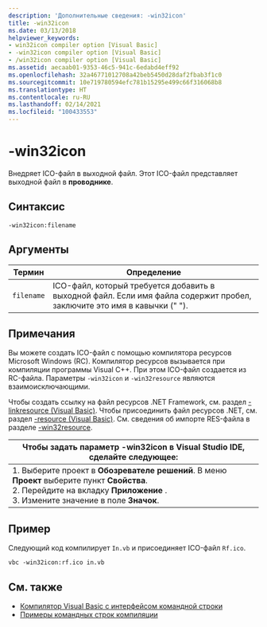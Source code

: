 ```yaml
---
description: 'Дополнительные сведения: -win32icon'
title: -win32icon
ms.date: 03/13/2018
helpviewer_keywords:
- win32icon compiler option [Visual Basic]
- -win32icon compiler option [Visual Basic]
- /win32icon compiler option [Visual Basic]
ms.assetid: aecaab01-9353-46c5-941c-6edabd4eff92
ms.openlocfilehash: 32a46771012708a42beb5450d28daf2fbab3f1c0
ms.sourcegitcommit: 10e719780594efc781b15295e499c66f316068b8
ms.translationtype: HT
ms.contentlocale: ru-RU
ms.lasthandoff: 02/14/2021
ms.locfileid: "100433553"
---
```

# <a name="-win32icon"></a>-win32icon

Внедряет ICO-файл в выходной файл. Этот ICO-файл представляет выходной файл в **проводнике**.  
  
## <a name="syntax"></a>Синтаксис  
  
```console  
-win32icon:filename  
```  
  
## <a name="arguments"></a>Аргументы  
  
|Термин|Определение|  
|---|---|  
|`filename`|ICO-файл, который требуется добавить в выходной файл. Если имя файла содержит пробел, заключите это имя в кавычки (" ").|  
  
## <a name="remarks"></a>Примечания  

 Вы можете создать ICO-файл с помощью компилятора ресурсов Microsoft Windows (RC). Компилятор ресурсов вызывается при компиляции программы Visual C++. При этом ICO-файл создается из RC-файла. Параметры `-win32icon` и `-win32resource` являются взаимоисключающими.  
  
 Чтобы создать ссылку на файл ресурсов .NET Framework, см. раздел [-linkresource (Visual Basic)](linkresource.md). Чтобы присоединить файл ресурсов .NET, см. раздел [-resource (Visual Basic)](resource.md). См. сведения об импорте RES-файла в разделе [-win32resource](win32resource.md).  
  
|Чтобы задать параметр -win32icon в Visual Studio IDE, сделайте следующее:|  
|---|  
|1.  Выберите проект в **Обозревателе решений**. В меню **Проект** выберите пункт **Свойства**. <br />2.  Перейдите на вкладку **Приложение** .<br />3.  Измените значение в поле **Значок**.|  
  
## <a name="example"></a>Пример  

 Следующий код компилирует `In.vb` и присоединяет ICO-файл `Rf.ico`.  
  
```console
vbc -win32icon:rf.ico in.vb  
```  
  
## <a name="see-also"></a>См. также

- [Компилятор Visual Basic с интерфейсом командной строки](index.md)
- [Примеры командных строк компиляции](sample-compilation-command-lines.md)
